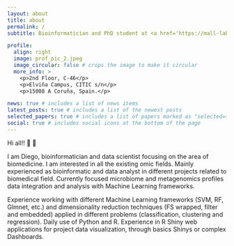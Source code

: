 ```yaml
---
layout: about
title: about
permalink: /
subtitle: Bioinformatician and PhD student at <a href='https://mall-lab.citic.udc.es/'>MALL</a>.

profile:
  align: right
  image: prof_pic_2.jpeg
  image_circular: false # crops the image to make it circular
  more_info: >
    <p>2nd Floor, C-46</p>
    <p>Elviña Campus, CITIC s/n</p>
    <p>15008 A Coruña, Spain.</p>

news: true # includes a list of news items
latest_posts: true # includes a list of the newest posts
selected_papers: true # includes a list of papers marked as "selected={true}"
social: true # includes social icons at the bottom of the page
---
```


Hi all!! :wave: :wave:

I am Diego, bioinformatician and data scientist focusing on the area of biomedicine. I am interested in all the existing omic fields. Mainly experienced as bioinformatic and data analyst in different projects related to biomedical field. Currently focused microbiome and metagenomics profiles data integration and analysis with Machine Learning frameworks.

Experience working with different Machine Learning frameworks (SVM, RF, Glmnet, etc.) and dimensionality reduction techniques (FS wrapped, filter and embedded) applied in different problems (classification, clustering and regression). Daily use of Python and R. Experience in R Shiny web applications for project data visualization, through basics Shinys or complex Dashboards.